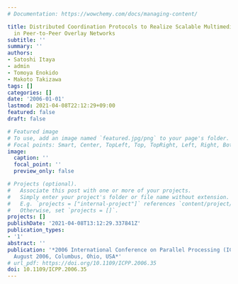 ```yaml
---
# Documentation: https://wowchemy.com/docs/managing-content/

title: Distributed Coordination Protocols to Realize Scalable Multimedia Streaming
  in Peer-to-Peer Overlay Networks
subtitle: ''
summary: ''
authors:
- Satoshi Itaya
- admin
- Tomoya Enokido
- Makoto Takizawa
tags: []
categories: []
date: '2006-01-01'
lastmod: 2021-04-08T22:12:29+09:00
featured: false
draft: false

# Featured image
# To use, add an image named `featured.jpg/png` to your page's folder.
# Focal points: Smart, Center, TopLeft, Top, TopRight, Left, Right, BottomLeft, Bottom, BottomRight.
image:
  caption: ''
  focal_point: ''
  preview_only: false

# Projects (optional).
#   Associate this post with one or more of your projects.
#   Simply enter your project's folder or file name without extension.
#   E.g. `projects = ["internal-project"]` references `content/project/deep-learning/index.md`.
#   Otherwise, set `projects = []`.
projects: []
publishDate: '2021-04-08T13:12:29.337841Z'
publication_types:
- '1'
abstract: ''
publication: '*2006 International Conference on Parallel Processing (ICPP 2006), 14-18
  August 2006, Columbus, Ohio, USA*'
# url_pdf: https://doi.org/10.1109/ICPP.2006.35
doi: 10.1109/ICPP.2006.35
---
```

